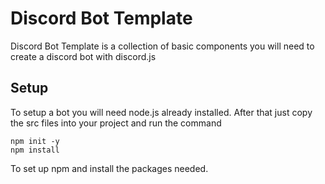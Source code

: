 # Discord Bot Template
Discord Bot Template is a collection of basic components you will need to create a discord bot with discord.js

## Setup
To setup a bot you will need node.js already installed. After that just copy the src files into your project and run the command
```
npm init -y
npm install
```
To set up npm and install the packages needed.
